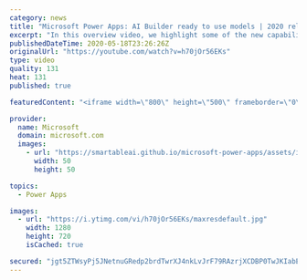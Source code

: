 ```yaml
---
category: news
title: "Microsoft Power Apps: AI Builder ready to use models | 2020 release wave 1 overview"
excerpt: "In this overview video, we highlight some of the new capabilities included in the latest update to Microsoft Power Apps, AI Builder ready to use models.     Here are the capabilities covered:   • Entity extraction helps you by identifying and extracting people, dates, places, locations, etc. from text"
publishedDateTime: 2020-05-18T23:26:26Z
originalUrl: "https://youtube.com/watch?v=h70jOr56EKs"
type: video
quality: 131
heat: 131
published: true

featuredContent: "<iframe width=\"800\" height=\"500\" frameborder=\"0\" src=\"https://www.youtube.com/embed/h70jOr56EKs\" allow=\"accelerometer; autoplay; encrypted-media; gyroscope; picture-in-picture\" allowfullscreen></iframe>"

provider:
  name: Microsoft
  domain: microsoft.com
  images:
    - url: "https://smartableai.github.io/microsoft-power-apps/assets/images/organizations/microsoft.com-50x50.jpg"
      width: 50
      height: 50

topics:
  - Power Apps

images:
  - url: "https://i.ytimg.com/vi/h70jOr56EKs/maxresdefault.jpg"
    width: 1280
    height: 720
    isCached: true

secured: "jgt5ZTWsyPj5JNetnuGRedp2brdTwrXJ4nkLvJrF79RAzrjXCDBP0TwJKIabEgxNhrHEZt93D3RqnZfVuHPq96Oh5UCTqlXzBfcylBePhCEPH4LEiWEpXnpUij3rzqf145T3feB8DSC5UsTeryElpSlc5DNUcPl9g+HwK2ohxad8rru987j/bJo0mB99axqqLP/igcOmFnmbtRDkk2DQY44nZ96TDjuFrse4viGIbKKgxIXParLc7CUq4iOjbsZzea7iVG8LCufAEljYyjYbNBCyM6g4nNX8Q8Y2UwtNhd1wWICdcMDJUo4YBA2CxPMX7BtH95olya85VTIF1AXA0WWzC2ywHLF7drMLqF5sXy/Zae8D4cwrYKEUrLSskLHpFGn3iQrUDW6L7GKxzcSu6UUwX/tYOh5qGSrvOTX846E=;JO5FZFoc/ejLyUhqDklR6A=="
---
```



